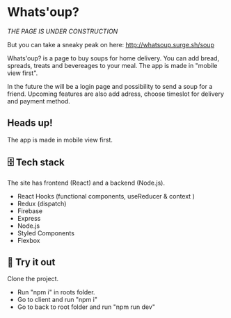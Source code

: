# Whats'oup?

_THE PAGE IS UNDER CONSTRUCTION_

But you can take a sneaky peak on here: http://whatsoup.surge.sh/soup

Whats'oup? is a page to buy soups for home delivery. You can add bread, spreads, treats and bevereages to your meal. The app is made in "mobile view first".

In the future the will be a login page and possibility to send a soup for a friend. Upcoming features are also add adress, choose timeslot for delivery and payment method.

## Heads up!

The app is made in mobile view first.

## 🗄️ Tech stack

The site has frontend (React) and a backend (Node.js).

- React Hooks (functional components, useReducer & context )
- Redux (dispatch)
- Firebase
- Express
- Node.js
- Styled Components
- Flexbox

## 🧪 Try it out

Clone the project.

- Run "npm i" in roots folder.
- Go to client and run "npm i"
- Go to back to root folder and run "npm run dev"
